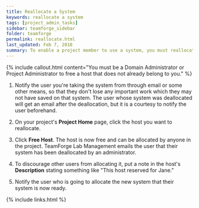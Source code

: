 ```yaml
---
title: Reallocate a System
keywords: reallocate a system
tags: [project_admin_tasks]
sidebar: teamforge_sidebar
folder: teamforge
permalink: reallocate.html
last_updated: Feb 7, 2018
summary: To enable a project member to use a system, you must reallocate the system to that user.
---
```


{% include callout.html content="You must be a Domain Administrator or Project Administrator to free a host that does not already belong to you." %}

 1. Notify the user you're taking the system from through email or some other means, so that they don't lose any important work which they may not have saved on that system. The user whose system was deallocated will get an email after the deallocation, but it is a courtesy to notify the user beforehand.

 2. On your project's **Project Home** page, click the host you want to reallocate.

 3. Click **Free Host**. The host is now free and can be allocated by anyone in the project. TeamForge Lab Management emails the user that their system has been deallocated by an administrator.

 4. To discourage other users from allocating it, put a note in the host's **Description** stating something like "This host reserved for Jane."

 5. Notify the user who is going to allocate the new system that their system is now ready.


{% include links.html %}